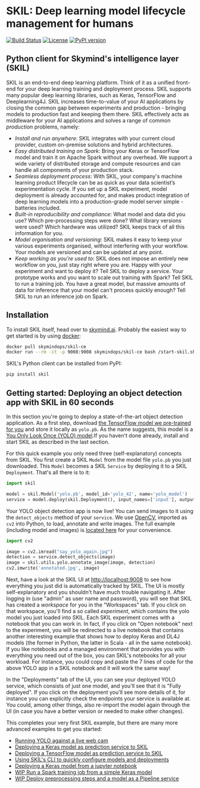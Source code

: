 # SKIL: Deep learning model lifecycle management for humans

[![Build Status](https://jenkins.ci.skymind.io/buildStatus/icon?job=skymind/skil-python/master)](https://jenkins.ci.skymind.io/blue/organizations/jenkins/skymind%2Fskil-python/activity)
[![License](https://img.shields.io/badge/License-Apache%202.0-blue.svg)](https://github.com/SkymindIO/skil-python/blob/master/LICENSE)
[![PyPI version](https://badge.fury.io/py/skil.svg)](https://badge.fury.io/py/skil)

## Python client for Skymind's intelligence layer (SKIL)

SKIL is an end-to-end deep learning platform. Think of it as a unified front-end for your deep learning training and deployment process. SKIL supports many popular deep learning libraries, such as Keras, TensorFlow and Deeplearning4J. SKIL increases time-to-value of your AI applications by closing the common gap between experiments and production - bringing models to production fast and keeping them there. SKIL effectively acts as middleware for your AI applications and solves a range of common _production_ problems, namely:

- _Install and run anywhere_: SKIL integrates with your current cloud provider, custom on-premise solutions and hybrid architectures.
- _Easy distributed training on Spark_: Bring your Keras or TensorFlow model and train it on Apache Spark without any overhead. We support a wide variety of distributed storage and compute resources and can handle all components of your production stack.
- _Seamless deployment process_:  With SKIL, your company's machine learning product lifecycle can be as quick as your data scientist’s experimentation cycle. If you set up a SKIL experiment, model deployment is already accounted for, and makes product integration of deep learning models into a production-grade model server simple - batteries included.
- _Built-in reproducibility and compliance_: What model and data did you use? Which pre-processing steps were done? What library versions were used? Which hardware was utilized? SKIL keeps track of all this information for you.
- _Model organisation and versioning_: SKIL makes it easy to keep your various experiments organised, without interfering with your workflow. Your models are versioned and can be updated at any point.
- _Keep working as you're used to_: SKIL does not impose an entirely new workflow on you, just stay right where you are. Happy with your experiment and want to deploy it? Tell SKIL to deploy a service. Your prototype works and you want to scale out training with Spark? Tell SKIL to run a training job. You have a great model, but massive amounts of data for inference that your model can't process quickly enough? Tell SKIL to run an inference job on Spark.

## Installation

To install SKIL itself, head over to [skymind.ai](https://docs.skymind.ai/docs/installation). Probably the easiest way to get started is by using [docker](https://www.docker.com/):

```bash
docker pull skymindops/skil-ce
docker run --rm -it -p 9008:9008 skymindops/skil-ce bash /start-skil.sh
```

SKIL's Python client can be installed from PyPI:

```bash
pip install skil
```

## Getting started: Deploying an object detection app with SKIL in 60 seconds

In this section you're going to deploy a state-of-the-art object detection application. As a first step,  download [the TensorFlow model we pre-trained for you](https://github.com/deeplearning4j/dl4j-test-resources/blob/master/src/main/resources/tf_graphs/examples/yolov2_608x608/frozen_model.pb) and store it locally as `yolo.pb`. As the name suggests, this model is a [You Only Look Once (YOLO) model](https://pjreddie.com/darknet/yolo/).If you haven't done already, install and start SKIL as described in the last section.

For this quick example you only need three (self-explanatory) concepts from SKIL. You first create a SKIL `Model` from the model file `yolo.pb` you just downloaded. This `Model` becomes a SKIL `Service` by deploying it to a SKIL `Deployment`. That's all there is to it:

```python
import skil

model = skil.Model('yolo.pb', model_id='yolo_42', name='yolo_model')
service = model.deploy(skil.Deployment(), input_names=['input'], output_names=['output'])
```

Your YOLO object detection app is now live! You can send images to it using the `detect_objects` method of your `service`. We use [OpenCV](https://opencv.org/), imported as `cv2` into Python, to load, annotate and write images. The full example (including model and images) is [located here](https://github.com/SkymindIO/skil-python/tree/master/examples/tensorflow-yolo) for your convenience.

```python
import cv2

image = cv2.imread("say_yolo_again.jpg")
detection = service.detect_objects(image)
image = skil.utils.yolo.annotate_image(image, detection)
cv2.imwrite('annotated.jpg', image)
```

Next, have a look at the SKIL UI at [http://localhost:9008](http://localhost:9008) to see how everything you just did is automatically tracked by SKIL. The UI is mostly self-explanatory and you shouldn't have much trouble navigating it. After logging in (use "admin" as user name and password), you will see that SKIL has created a _workspace_ for you in the "Workspaces" tab. If you click on that workspace, you'll find a so called _experiment_, which contains the yolo model you just loaded into SKIL. Each SKIL experiment comes with a notebook that you can work in. In fact, if you click on "Open notebook" next to the experiment, you will be redirected to a live notebook that contains another interesting example that shows how to deploy Keras and DL4J models (the former in Python, the latter in Scala - all in the same notebook). If you like notebooks and a managed environment that provides you with everything you need out of the box, you can SKIL's notebooks for all your workload. For instance, you could copy and paste the 7 lines of code for the above YOLO app in a SKIL notebook and it will work the same way!

In the "Deployments" tab of the UI, you can see your deployed YOLO service, which consists of just one model, and you'll see that it is "Fully deployed". If you click on the deployment you'll see more details of it, for instance you can explicitly check the endpoints your service is available at. You could, among other things, also re-import the model again through the UI (in case you have a better version or needed to make other changes).

This completes your very first SKIL example, but there are many more advanced examples to get you started:

- [Running YOLO against a live web cam](https://github.com/SkymindIO/skil-python/blob/master/examples/tensorflow-yolo/yolo_skil_web_cam.py)
- [Deploying a Keras model as prediction service to SKIL](https://github.com/SkymindIO/skil-python/tree/master/examples/keras-mnist-mlp)
- [Deploying a TensorFlow model as prediction service to SKIL](https://github.com/SkymindIO/skil-python/tree/master/examples/tensorflow-mnist-mlp)
- [Using SKIL's CLI to quickly configure models and deployments](https://github.com/SkymindIO/skil-python/tree/master/examples/skil-cli-keras)
- [Deploying a Keras model from a jupyter notebook](https://github.com/SkymindIO/skil-python/blob/master/examples/keras-skil-example.ipynb)
- [WIP Run a Spark training job from a simple Keras model](https://github.com/SkymindIO/skil-python/tree/master/examples/keras-job)
- [WIP Deploy preprocessing steps and a model as a Pipeline service](https://github.com/SkymindIO/skil-python/tree/master/examples/keras-iris-pipeline)
